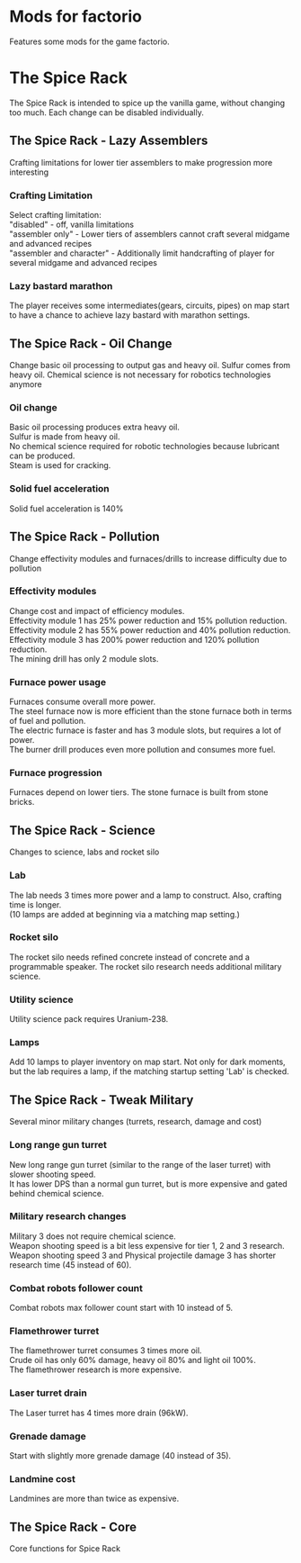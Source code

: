 # Mods for factorio
Features some mods for the game factorio.

# The Spice Rack
The Spice Rack is intended to spice up the vanilla game, without changing too much. Each change can be disabled individually.

## The Spice Rack - Lazy Assemblers
Crafting limitations for lower tier assemblers to make progression more interesting

### Crafting Limitation
Select crafting limitation:\
"disabled" - off, vanilla limitations\
"assembler only" - Lower tiers of assemblers cannot craft several midgame and advanced recipes\
"assembler and character" - Additionally limit handcrafting of player for several midgame and advanced recipes

### Lazy bastard marathon
The player receives some intermediates(gears, circuits, pipes) on map start to have a chance to achieve lazy bastard with marathon settings.

## The Spice Rack - Oil Change
Change basic oil processing to output gas and heavy oil. Sulfur comes from heavy oil. Chemical science is not necessary for robotics technologies anymore

### Oil change
Basic oil processing produces extra heavy oil.\
Sulfur is made from heavy oil.\
No chemical science required for robotic technologies because lubricant can be produced.\
Steam is used for cracking.

### Solid fuel acceleration
Solid fuel acceleration is 140%

## The Spice Rack - Pollution
Change effectivity modules and furnaces/drills to increase difficulty due to pollution

### Effectivity modules
Change cost and impact of efficiency modules.\
Effectivity module 1 has 25% power reduction and 15% pollution reduction.\
Effectivity module 2 has 55% power reduction and 40% pollution reduction.\
Effectivity module 3 has 200% power reduction and 120% pollution reduction.\
The mining drill has only 2 module slots.

### Furnace power usage
Furnaces consume overall more power.\
The steel furnace now is more efficient than the stone furnace both in terms of fuel and pollution.\
The electric furnace is faster and has 3 module slots, but requires a lot of power.\
The burner drill produces even more pollution and consumes more fuel.

### Furnace progression
Furnaces depend on lower tiers. The stone furnace is built from stone bricks.

## The Spice Rack - Science
Changes to science, labs and rocket silo

### Lab
The lab needs 3 times more power and a lamp to construct. Also, crafting time is longer.\
(10 lamps are added at beginning via a matching map setting.)

### Rocket silo
The rocket silo needs refined concrete instead of concrete and a programmable speaker. The rocket silo research needs additional military science.

### Utility science
Utility science pack requires Uranium-238.

### Lamps
Add 10 lamps to player inventory on map start. Not only for dark moments, but the lab requires a lamp, if the matching startup setting 'Lab' is checked.

## The Spice Rack - Tweak Military
Several minor military changes (turrets, research, damage and cost)

### Long range gun turret
New long range gun turret (similar to the range of the laser turret) with slower shooting speed.\
It has lower DPS than a normal gun turret, but is more expensive and gated behind chemical science.

### Military research changes
Military 3 does not require chemical science.\
Weapon shooting speed is a bit less expensive for tier 1, 2 and 3 research.\
Weapon shooting speed 3 and Physical projectile damage 3 has shorter research time (45 instead of 60).

### Combat robots follower count
Combat robots max follower count start with 10 instead of 5.

### Flamethrower turret
The flamethrower turret consumes 3 times more oil.\
Crude oil has only 60% damage, heavy oil 80% and light oil 100%.\
The flamethrower research is more expensive.

### Laser turret drain
The Laser turret has 4 times more drain (96kW).

### Grenade damage
Start with slightly more grenade damage (40 instead of 35).

### Landmine cost
Landmines are more than twice as expensive.

## The Spice Rack - Core
Core functions for Spice Rack
